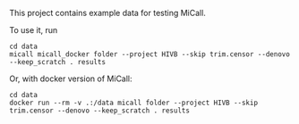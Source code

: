 
This project contains example data for testing MiCall.

To use it, run

```shell
cd data
micall micall_docker folder --project HIVB --skip trim.censor --denovo --keep_scratch . results
```

Or, with docker version of MiCall:

```shell
cd data
docker run --rm -v .:/data micall folder --project HIVB --skip trim.censor --denovo --keep_scratch . results
```
